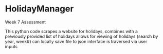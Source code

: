 # HolidayManager
Week 7 Assessment

This python code scrapes a website for holidays, combines with a previously provided list of holidays
allows for viewing of holidays (search by year, week#)
can locally save file to json
interface is traversed via user inputs
